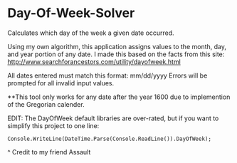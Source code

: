 # Day-Of-Week-Solver
Calculates which day of the week a given date occurred.

Using my own algorithm, this application assigns values to the month, day, and year portion of any date.
I made this based on the facts from this site: http://www.searchforancestors.com/utility/dayofweek.html

All dates entered must match this format: mm/dd/yyyy
Errors will be prompted for all invalid input values.

**This tool only works for any date after the year 1600 due to implemention of the Gregorian calender.

EDIT: The DayOfWeek default libraries are over-rated, but if you want to simplify this project to one line:
```
Console.WriteLine(DateTime.Parse(Console.ReadLine()).DayOfWeek);
```
^ Credit to my friend Assault
